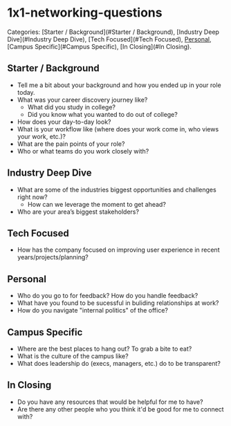 # 1x1-networking-questions
Categories: [Starter / Background](#Starter / Background), [Industry Deep Dive](#Industry Deep Dive), [Tech Focused](#Tech Focused), [Personal](#Personal), [Campus Specific](#Campus Specific), [In Closing](#In Closing).
## Starter / Background
- Tell me a bit about your background and how you ended up in your role today.
- What was your career discovery journey like? 
  + What did you study in college? 
  + Did you know what you wanted to do out of college?
- How does your day-to-day look?
- What is your workflow like (where does your work come in, who views your work, etc.)?
- What are the pain points of your role?
- Who or what teams do you work closely with?

## Industry Deep Dive
- What are some of the industries biggest opportunities and challenges right now?
  + How can we leverage the moment to get ahead?
- Who are your area’s biggest stakeholders?

## Tech Focused
- How has the company focused on improving user experience in recent years/projects/planning?

## Personal
- Who do you go to for feedback? How do you handle feedback?
- What have you found to be sucessful in buliding relationships at work? 
-	How do you navigate "internal politics" of the office?

## Campus Specific
- Where are the best places to hang out? To grab a bite to eat?
- What is the culture of the campus like?
- What does leadership do (execs, managers, etc.) do to be transparent? 

## In Closing
- Do you have any resources that would be helpful for me to have?
- Are there any other people who you think it'd be good for me to connect with? 
